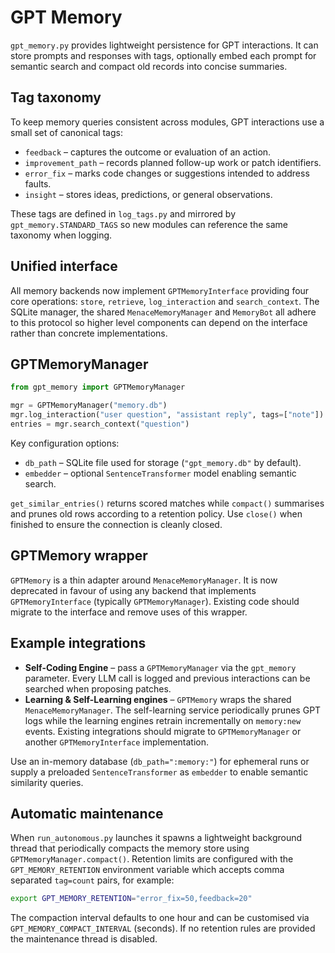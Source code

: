# GPT Memory

`gpt_memory.py` provides lightweight persistence for GPT interactions.  It can
store prompts and responses with tags, optionally embed each prompt for semantic
search and compact old records into concise summaries.

## Tag taxonomy

To keep memory queries consistent across modules, GPT interactions use a small
set of canonical tags:

- `feedback` – captures the outcome or evaluation of an action.
- `improvement_path` – records planned follow-up work or patch identifiers.
- `error_fix` – marks code changes or suggestions intended to address faults.
- `insight` – stores ideas, predictions, or general observations.

These tags are defined in `log_tags.py` and mirrored by `gpt_memory.STANDARD_TAGS`
so new modules can reference the same taxonomy when logging.

## Unified interface

All memory backends now implement `GPTMemoryInterface` providing four core
operations: `store`, `retrieve`, `log_interaction` and `search_context`.  The
SQLite manager, the shared `MenaceMemoryManager` and `MemoryBot` all adhere to
this protocol so higher level components can depend on the interface rather than
concrete implementations.

## GPTMemoryManager

```python
from gpt_memory import GPTMemoryManager

mgr = GPTMemoryManager("memory.db")
mgr.log_interaction("user question", "assistant reply", tags=["note"])
entries = mgr.search_context("question")
```

Key configuration options:

- `db_path` – SQLite file used for storage (`"gpt_memory.db"` by default).
- `embedder` – optional `SentenceTransformer` model enabling semantic search.

`get_similar_entries()` returns scored matches while `compact()` summarises and
prunes old rows according to a retention policy.  Use `close()` when finished to
ensure the connection is cleanly closed.

## GPTMemory wrapper

`GPTMemory` is a thin adapter around `MenaceMemoryManager`.  It is now
deprecated in favour of using any backend that implements
`GPTMemoryInterface` (typically `GPTMemoryManager`).  Existing code should
migrate to the interface and remove uses of this wrapper.

## Example integrations

- **Self-Coding Engine** – pass a `GPTMemoryManager` via the `gpt_memory`
  parameter.  Every LLM call is logged and previous interactions can be searched
  when proposing patches.
- **Learning & Self-Learning engines** – `GPTMemory` wraps the shared
  `MenaceMemoryManager`.  The self-learning service periodically prunes GPT
  logs while the learning engines retrain incrementally on `memory:new` events.
  Existing integrations should migrate to `GPTMemoryManager` or another
  `GPTMemoryInterface` implementation.

Use an in-memory database (`db_path=":memory:"`) for ephemeral runs or supply a
preloaded `SentenceTransformer` as `embedder` to enable semantic similarity
queries.

## Automatic maintenance

When `run_autonomous.py` launches it spawns a lightweight background thread that
periodically compacts the memory store using
`GPTMemoryManager.compact()`. Retention limits are configured with the
`GPT_MEMORY_RETENTION` environment variable which accepts comma separated
`tag=count` pairs, for example:

```bash
export GPT_MEMORY_RETENTION="error_fix=50,feedback=20"
```

The compaction interval defaults to one hour and can be customised via
`GPT_MEMORY_COMPACT_INTERVAL` (seconds). If no retention rules are provided the
maintenance thread is disabled.
